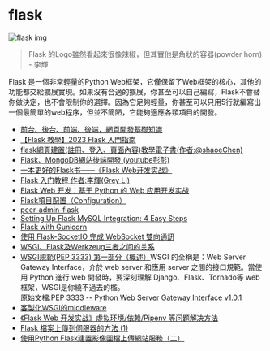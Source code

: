 # flask
![flask img](https://flask.palletsprojects.com/en/2.2.x/_images/flask-logo.png)

> Flask 的Logo雖然看起來很像辣椒，但其實他是角狀的容器(powder horn)  
>\- 李輝

Flask 是一個非常輕量的Python Web框架，它僅保留了Web框架的核心，其他的功能都交給擴展實現。如果沒有合適的擴展，你甚至可以自己編寫，Flask不會替你做決定，也不會限制你的選擇。因為它足夠輕量，你甚至可以只用5行就編寫出一個最簡單的web程序，但並不簡陋，它能夠適應各類項目的開發。

- [前台、後台、前端、後端，網頁開發基礎知識](https://doc.itprojects.cn/0001.zhishi/python.0026.flaskgaoji/index.html#/01)
- [【Flask 教學】2023 Flask 入門指南](https://www.maxlist.xyz/2020/05/01/flask-list/)
- [flask網頁建置(註冊、登入、頁面內容)教學電子書(作者:@shaoeChen)](https://hackmd.io/@shaoeChen/HJiZtEngG/https%3A%2F%2Fhackmd.io%2Fs%2FrkgXYoBeG)
- [Flask、MongoDB網站後端開發 (youtube彭彭)](https://www.youtube.com/watch?v=UdRxvHVXTxA&list=PL-g0fdC5RMboN18JNTMCEfe8Ldk8C5pS-)
- [一本更好的Flask书——《Flask Web开发实战》](https://zhuanlan.zhihu.com/p/29907260)
- [Flask 入门教程 作者:李輝(Grey Li)](https://tutorial.helloflask.com/)
- [Flask Web 开发：基于 Python 的 Web 应用开发实战](https://l1nwatch.gitbook.io/flask-web-python-web/)
- [Flask項目配置（Configuration）
](https://zhuanlan.zhihu.com/p/24055329)
- [peer-admin-flask](https://gitee.com/pear-admin/pear-admin-flask)
- [Setting Up Flask MySQL Integration: 4 Easy Steps](https://hevodata.com/learn/flask-mysql/)
- [Flask with Gunicorn](https://sean22492249.medium.com/flask-with-gunicorn-9a37bca29227)
- [使用 Flask-SocketIO 完成 WebSocket 雙向通訊](https://medium.com/@charming_rust_oyster_221/%E4%BD%BF%E7%94%A8-flask-socketio-%E5%AE%8C%E6%88%90-websocket-%E9%9B%99%E5%90%91%E9%80%9A%E8%A8%8A-49fd734f52ae)
- [WSGI、Flask及Werkzeug三者之间的关系](https://blog.csdn.net/lovedingd/article/details/106685914)
- [WSGI規範(PEP 3333) 第一部分（概述）](https://zhuanlan.zhihu.com/p/27600327)WSGI 的全稱是：Web Server Gateway Interface，介於 web server 和應用 server 之間的接口規範。當使用 Python 進行 web 開發時，要深刻理解 Django、Flask、Tornado等 web 框架，WSGI是你繞不過去的檻。  
原始文檔:[PEP 3333 -- Python Web Server Gateway Interface v1.0.1](https://peps.python.org/pep-3333/)
- [客製化WSGI的middleware](https://ithelp.ithome.com.tw/articles/10201217)
- [《Flask Web 开发实战》虚拟环境/依赖/Pipenv 等问题解决方法](https://zhuanlan.zhihu.com/p/124937023)
- [Flask 檔案上傳到伺服器的方法 (1)](https://medium.com/@charming_rust_oyster_221/flask-%E6%AA%94%E6%A1%88%E4%B8%8A%E5%82%B3%E5%88%B0%E4%BC%BA%E6%9C%8D%E5%99%A8%E7%9A%84%E6%96%B9%E6%B3%95-1-c11097c23137)
- [使用Python Flask建置影像圖檔上傳網站服務（二）](https://swf.com.tw/?p=1730)
